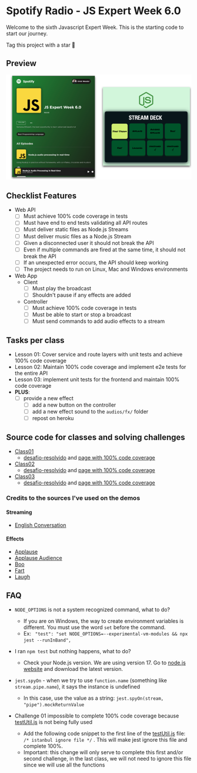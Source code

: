 # Spotify Radio - JS Expert Week 6.0

Welcome to the sixth Javascript Expert Week. This is the starting code to start our journey.

Tag this project with a star 🌟

## Preview

<img src="./prints/demo.png" />

## Checklist Features

- Web API
    - [ ] Must achieve 100% code coverage in tests
    - [ ] Must have end to end tests validating all API routes
    - [ ] Must deliver static files as Node.js Streams
    - [ ] Must deliver music files as a Node.js Stream
    - [ ] Given a disconnected user it should not break the API
    - [ ] Even if multiple commands are fired at the same time, it should not break the API
    - [ ] If an unexpected error occurs, the API should keep working
    - [ ] The project needs to run on Linux, Mac and Windows environments

- Web App
    - Client
        - [ ] Must play the broadcast
        - [ ] Shouldn't pause if any effects are added
    - Controller
        - [ ] Must achieve 100% code coverage in tests
        - [ ] Must be able to start or stop a broadcast
        - [ ] Must send commands to add audio effects to a stream

## Tasks per class

- Lesson 01: Cover service and route layers with unit tests and achieve 100% code coverage
- Lesson 02: Maintain 100% code coverage and implement e2e tests for the entire API
- Lesson 03: implement unit tests for the frontend and maintain 100% code coverage
- **PLUS**:
    - [ ] provide a new effect
        - [ ] add a new button on the controller
        - [ ] add a new effect sound to the `audios/fx/` folder
        - [ ] repost on heroku
## Source code for classes and solving challenges
- [Class01](./classes/class01/)
    - [desafio-resolvido](./aulas/aula01-desafio-resolvido) and [page with 100% code coverage](https://erickwendel.github.io/semana-javascript-expert06/aulas/aula01-desafio-resolvido/coverage/lcov-report/index.html)
- [Class02](./classes/class02/)
    - [desafio-resolvido](./aulas/aula02-desafio-resolvido) and [page with 100% code coverage](https://erickwendel.github.io/semana-javascript-expert06/aulas/aula02-desafio-resolvido/coverage/lcov-report/index.html)
- [Class03](./classes/class03/)
    - [desafio-resolvido](./aulas/aula03-desafio-resolvido) and [page with 100% code coverage](https://erickwendel.github.io/semana-javascript-expert06/aulas/aula03-desafio-resolvido/coverage/lcov-report/index.html)

### Credits to the sources I've used on the demos

#### Streaming
- [English Conversation](https://youtu.be/ytmMipczEI8)

#### Effects
- [Applause](https://youtu.be/mMn_aYpzpG0)
- [Applause Audience](https://youtu.be/3IC76o_lhFw)
- [Boo](https://youtu.be/rYAQN11a2Dc)
- [Fart](https://youtu.be/4PnUfYhbDDM)
- [Laugh](https://youtu.be/TZ90IUrMNCo)
## FAQ
- `NODE_OPTIONS` is not a system recognized command, what to do?
    - If you are on Windows, the way to create environment variables is different. You must use the word `set` before the command.
    - Ex: ` "test": "set NODE_OPTIONS=--experimental-vm-modules && npx jest --runInBand",`

- I ran `npm test` but nothing happens, what to do?
    - Check your Node.js version. We are using version 17. Go to [node.js website](https://nodejs.org) and download the latest version.

- `jest.spyOn` - when we try to use `function.name` (something like `stream.pipe.name`), it says the instance is undefined
    - In this case, use the value as a string: `jest.spyOn(stream, "pipe").mockReturnValue`
- Challenge 01 impossible to complete 100% code coverage because [testUtil.js](./aulas/aula01/tests/unit/_util/testUtil.js) is not being fully used
    - Add the following code snippet to the first line of the [testUtil.js](./aulas/aula01/tests/unit/_util/testUtil.js) file: `/* istanbul ignore file */` . This will make jest ignore this file and complete 100%.
    - Important: this change will only serve to complete this first and/or second challenge, in the last class, we will not need to ignore this file since we will use all the functions

